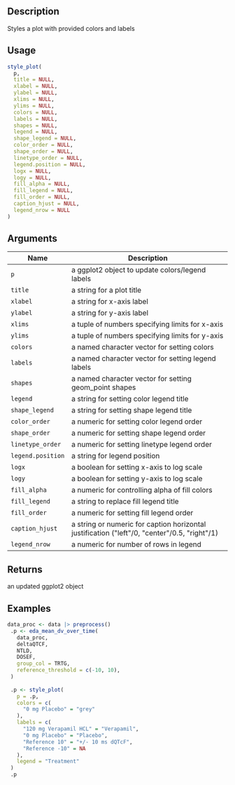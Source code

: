 ## Description

Styles a plot with provided colors and labels

## Usage

```r
style_plot(
  p,
  title = NULL,
  xlabel = NULL,
  ylabel = NULL,
  xlims = NULL,
  ylims = NULL,
  colors = NULL,
  labels = NULL,
  shapes = NULL,
  legend = NULL,
  shape_legend = NULL,
  color_order = NULL,
  shape_order = NULL,
  linetype_order = NULL,
  legend.position = NULL,
  logx = NULL,
  logy = NULL,
  fill_alpha = NULL,
  fill_legend = NULL,
  fill_order = NULL,
  caption_hjust = NULL,
  legend_nrow = NULL
)
```

## Arguments

| Name | Description |
|------|-------------|
| `p` | a ggplot2 object to update colors/legend labels |
| `title` | a string for a plot title |
| `xlabel` | a string for x-axis label |
| `ylabel` | a string for y-axis label |
| `xlims` | a tuple of numbers specifying limits for x-axis |
| `ylims` | a tuple of numbers specifying limits for y-axis |
| `colors` | a named character vector for setting colors |
| `labels` | a named character vector for setting legend labels |
| `shapes` | a named character vector for setting geom_point shapes |
| `legend` | a string for setting color legend title |
| `shape_legend` | a string for setting shape legend title |
| `color_order` | a numeric for setting color legend order |
| `shape_order` | a numeric for setting shape legend order |
| `linetype_order` | a numeric for setting linetype legend order |
| `legend.position` | a string for legend position |
| `logx` | a boolean for setting x-axis to log scale |
| `logy` | a boolean for setting y-axis to log scale |
| `fill_alpha` | a numeric for controlling alpha of fill colors |
| `fill_legend` | a string to replace fill legend title |
| `fill_order` | a numeric for setting fill legend order |
| `caption_hjust` | a string or numeric for caption horizontal justification ("left"/0, "center"/0.5, "right"/1) |
| `legend_nrow` | a numeric for number of rows in legend |

## Returns

an updated ggplot2 object

## Examples

```r
data_proc <- data |> preprocess()
 .p <- eda_mean_dv_over_time(
   data_proc,
   deltaQTCF,
   NTLD,
   DOSEF,
   group_col = TRTG,
   reference_threshold = c(-10, 10),
 )
 
 .p <- style_plot(
   p = .p,
   colors = c(
     "0 mg Placebo" = "grey"
   ),
   labels = c(
     "120 mg Verapamil HCL" = "Verapamil",
     "0 mg Placebo" = "Placebo",
     "Reference 10" = "+/- 10 ms dQTcF",
     "Reference -10" = NA
   ),
   legend = "Treatment"
 )
 .p
```


